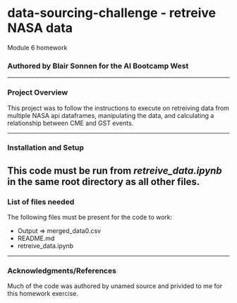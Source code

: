 # data-sourcing-challenge - retreive NASA data
Module 6 homework

### Authored by Blair Sonnen for the AI Bootcamp West 

---

### Project Overview

This project was to follow the instructions to execute on retreiving data from multiple NASA api dataframes, manipulating the data, and calculating a relationship between CME and GST events.

---
### Installation and Setup

This code must be run from *retreive_data.ipynb* in the same root directory as all other files.
--- 
### List of files needed

The following files must be present for the code to work:

* Output => merged_data0.csv
* README.md		
* retreive_data.ipynb

  
---
### Acknowledgments/References

Much of the code was authored by unamed source and privided to me for this homework exercise. 